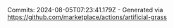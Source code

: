 Commits: 2024-08-05T07:23:41.179Z - Generated via https://github.com/marketplace/actions/artificial-grass
<br>
